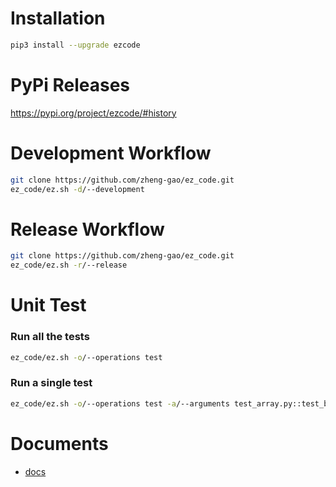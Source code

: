 # Installation
```bash
pip3 install --upgrade ezcode
```
# PyPi Releases
https://pypi.org/project/ezcode/#history
# Development Workflow
```bash
git clone https://github.com/zheng-gao/ez_code.git
ez_code/ez.sh -d/--development
```
# Release Workflow
```bash
git clone https://github.com/zheng-gao/ez_code.git
ez_code/ez.sh -r/--release
```
# Unit Test
### Run all the tests
```bash
ez_code/ez.sh -o/--operations test
```
### Run a single test
```bash
ez_code/ez.sh -o/--operations test -a/--arguments test_array.py::test_binary_search
```
# Documents
* [docs](docs/readme.md)
